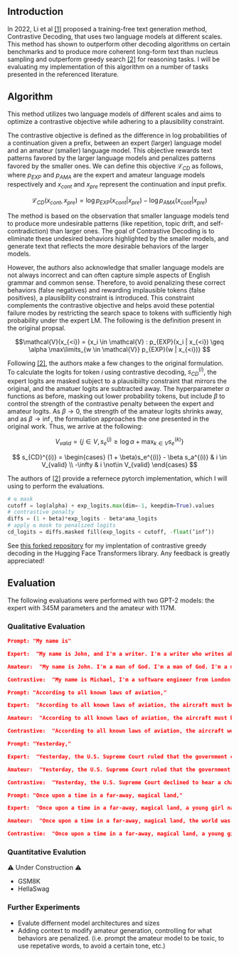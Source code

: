 ## Introduction

In 2022, Li et al [[1]](https://arxiv.org/abs/2210.15097) proposed a training-free text generation method, Contrastive Decoding, that uses two language models at different scales. This method has shown to outperform other decoding algorithms on certain benchmarks and to produce more coherent long-form text than nucleus sampling and outperform greedy search [[2]](https://arxiv.org/abs/2309.09117) for reasoning tasks. I will be evaluating my implementation of this algorithm on a number of tasks presented in the referenced literature.

## Algorithm

This method utilizes two language models of different scales and aims to optimize a contrastive objective while adhering to a plausibility constraint.

The contrastive objective is defined as the difference in log probabilities of a continuation given a prefix, between an expert (larger) language model and an amateur (smaller) language model. This objective rewards text patterns favored by the larger language models and penalizes patterns favored by the smaller ones. We can define this objective $\mathcal{L}_{CD}$ as follows, where $p_{EXP}$ and $p_{AMA}$ are the expert and amateur language models respectively and $x_{cont}$ and $x_{pre}$ represent the continuation and input prefix.

$$\mathcal{L}_{CD}(x_{cont}, x_{pre}) = \log p_{EXP}(x_{cont} | x_{pre}) − \log p_{AMA}(x_{cont} | x_{pre})$$

The method is based on the observation that smaller language models tend to produce more undesirable patterns (like repetition, topic drift, and self-contradiction) than larger ones. The goal of Contrastive Decoding is to eliminate these undesired behaviors highlighted by the smaller models, and generate text that reflects the more desirable behaviors of the larger models.

However, the authors also acknowledge that smaller language models are not always incorrect and can often capture simple aspects of English grammar and common sense. Therefore, to avoid penalizing these correct behaviors (false negatives) and rewarding implausible tokens (false positives), a plausibility constraint is introduced. This constraint complements the contrastive objective and helps avoid these potential failure modes by restricting the search space to tokens with sufficiently high probability under the expert LM. The following is the definition present in the original propsal.

$$\mathcal{V}(x_{<i}) = {x_i \in \mathcal{V} :  p_{EXP}(x_i | x_{<i}) \geq \alpha \max\limits_{w \in \mathcal{V}} p_{EXP}(w | x_{<i})} $$

Following [[2]](https://arxiv.org/abs/2309.09117), the authors make a few changes to the original formulation. To calculate the logits for token $i$ using contrastive decoding, $s^{(i)}_{CD}$, the expert logits are masked subject to a plausibiilty constraint that mirrors the original, and the amatuer logits are subtracted away. The hyperparameter $\alpha$ functions as before, masking out lower probability tokens, but include $\beta$ to control the strength of the contrastive penalty between the expert and amateur logits. As $\beta \rightarrow 0$, the strength of the amateur logits shrinks away, and as $\beta \rightarrow \inf$, the formulation approaches the one presented in the original work. Thus, we arrive at the following:

$$ V_{valid} = \{j \in V, s_e^{(j)} \geq \log \alpha + \max_{k \in V} s_e^{(k)} \} $$

$$ s_{CD}^{(i)} = \begin{cases} (1 + \beta)s_e^{(i)} - \beta s_a^{(i)} & i \in V_{valid} \\ -\infty & i \not\in V_{valid} \end{cases} $$

The authors of [[2]](https://arxiv.org/abs/2309.09117) provide a refernece pytorch implementation, which I will using to perform the evaluations.

```python 
# ⍺ mask
cutoff = log(alpha) + exp_logits.max(dim=-1, keepdim=True).values
# contrastive penalty
diffs = (1 + beta)*exp_logits - beta*ama_logits
# apply ⍺ mask to penalized logits
cd_logits = diffs.masked fill(exp_logits < cutoff, -float(’inf’))
```

See [this forked repository](https://github.com/jedell/transformers/blob/10c57f601571d739d3359b4779fc46365c17bb5b/src/transformers/generation/utils.py#L2324C5-L2324C5) for my implentation of contrastive greedy decoding in the Hugging Face Transformers library. Any feedback is greatly appreciated!

## Evaluation

The following evaluations were performed with two GPT-2 models: the expert with 345M parameters and the amateur with 117M.

### **Qualitative Evaluation**



```json
Prompt: "My name is"

Expert:  "My name is John, and I'm a writer. I'm a writer who writes about the world. I'm a writer who writes about the world in a way that's not just about the world, but about the world in a way that's"

Amateur:  "My name is John. I'm a man of God. I'm a man of God. I'm a man of God. I'm a man of God. I'm a man of God. I'm a man of God. I'm a"

Contrastive:  "My name is Michael, I'm a software engineer from London. I'm currently working on a project called 'The World's First Blockchain-based Social Network. I'm a big fan of blockchain technology and I'm looking forward to using it"
```
```json
Prompt: "According to all known laws of aviation,"

Expert:  "According to all known laws of aviation, the aircraft must be able to fly at a speed of at least Mach 1.5. The aircraft must be able to fly at a speed of at least Mach 1.5. The aircraft must be"

Amateur:  "According to all known laws of aviation, the aircraft must be operated in a safe and controlled manner. The aircraft must be operated in a manner that is safe and controlled. The aircraft must be operated in a manner that is safe and"

Contrastive:  "According to all known laws of aviation, the aircraft would have been destroyed in the atmosphere. The plane was flying at an altitude of about 2,000 feet when it crashed, according to the NTSB. The plane was flying from"
```
```json
Prompt: "Yesterday,"

Expert:  "Yesterday, the U.S. Supreme Court ruled that the government can't force people to buy health insurance or pay a penalty for not having it. The ruling, which was handed down by the court's conservative majority, is a victory for"

Amateur:  "Yesterday, the U.S. Supreme Court ruled that the government can't force a person to pay for a drug that's not legal. The ruling, which was announced by the U.S. Court of Appeals for the D.C"

Contrastive:  "Yesterday, the U.S. Supreme Court declined to hear a challenge to Arizona's law, which requires doctors to inform pregnant women of the risks of abortion before performing the procedure. The court's decision means that women in Arizona will continue to"
```
```json
Prompt: "Once upon a time in a far-away, magical land,"

Expert:  "Once upon a time in a far-away, magical land, a young girl named Alice was born. She was a princess of the land, and she was destined to become the next queen of the land. But when she was born, she was not"

Amateur:  "Once upon a time in a far-away, magical land, the world was a place of great beauty and great danger. The world was a place of great danger, and the world was a place of great danger. The world was a place of great"

Contrastive:  "Once upon a time in a far-away, magical land, a young girl named Alice was born with magical powers. She was given the name Alice because she was born with the ability to see the future. She was also given the name Alice because she"
```
### **Quantitative Evalution**

⚠️ Under Construction ⚠️

- GSM8K
- HellaSwag

### **Further Experiments**

- Evalute differnent model architectures and sizes
- Adding context to modify amateur generation, controlling for what behaviors are penalized. (i.e. prompt the amateur model to be toxic, to use repetative words, to avoid a certain tone, etc.) 



